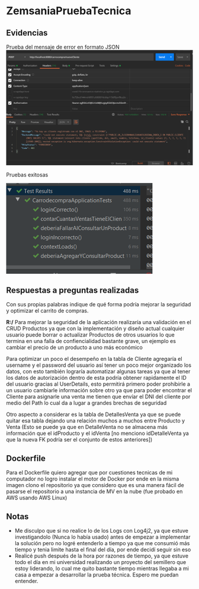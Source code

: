 # ZemsaniaPruebaTecnica 

## Evidencias

Prueba del mensaje de error en formato JSON
![Image](images/ErrorFormatoJSON.PNG)

Pruebas exitosas

![Image](images/PruebasExitosas.PNG)


## Respuestas a preguntas realizadas

Con sus propias palabras indique de qué forma podría mejorar la seguridad y optimizar el carrito de compras.

**R:/** Para mejorar la seguridad de la aplicación realizaría una validación en el CRUD Productos ya que con la implementación y diseño actual cualquier usuario puede borrar o actualizar Productos de otros usuarios lo que termina en una falla de confiencialidad bastante grave, un ejemplo es cambiar el precio de un producto a uno más económico

Para optimizar un poco el desempeño en la tabla de Cliente agregaría el username y el password del usuario así tener un poco mejor organizado los datos, con esto también lograría automatizar algunas tareas ya que al tener los datos de autorización dentro de esta podría obtener rapidamente el ID del usuario gracias al UserDetails, esto permitirá primero poder prohibirle a un usuario cambiarle información sobre otro ya que para poder encontrar el Cliente para asignarle una venta me tienen que envíar el DNI del cliente por medio del Path lo cual da a lugar a grandes brechas de seguridad

Otro aspecto a considerar es la tabla de DetallesVenta ya que se puede quitar esa tabla dejando una relación muchos a muchos entre Producto y Venta (Esto se puede ya que en DetalleVenta no se almacena más información que el idProducto y el idVenta [no menciono idDetalleVenta ya que la nueva FK podría ser el conjunto de estos anteriores])

## Dockerfile

Para el Dockerfile quiero agregar que por cuestiones tecnicas de mi computador no logro instalar el motor de Docker por ende en la misma imagen clono el repositorio ya que considero que es una manera fácil de pasarse el repositorio a una instancia de MV en la nube (fue probado en AWS usando AWS Linux)

## Notas

- Me disculpo que si no realice lo de los Logs con Log4j2, ya que estuve investigandolo (Nunca lo había usado) antes de empezar a implementar la solución pero no logré entenderlo a tiempo ya que me consumió más tiempo y tenia limite hasta el final del día, por ende decidí seguir sin eso
- Realicé push después de la hora por razones de tiempo, ya que estuve todo el día en mi universidad realizando un proyecto del semillero que estoy liderando, lo cual me quito bastante tiempo mientras llegaba a mi casa a empezar a desarrollar la prueba técnica. Espero me puedan entender.